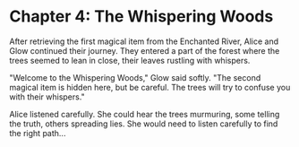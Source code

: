 # Chapter 4: The Whispering Woods

After retrieving the first magical item from the Enchanted River, Alice and Glow continued their journey. They entered a part of the forest where the trees seemed to lean in close, their leaves rustling with whispers.

"Welcome to the Whispering Woods," Glow said softly. "The second magical item is hidden here, but be careful. The trees will try to confuse you with their whispers."

Alice listened carefully. She could hear the trees murmuring, some telling the truth, others spreading lies. She would need to listen carefully to find the right path...